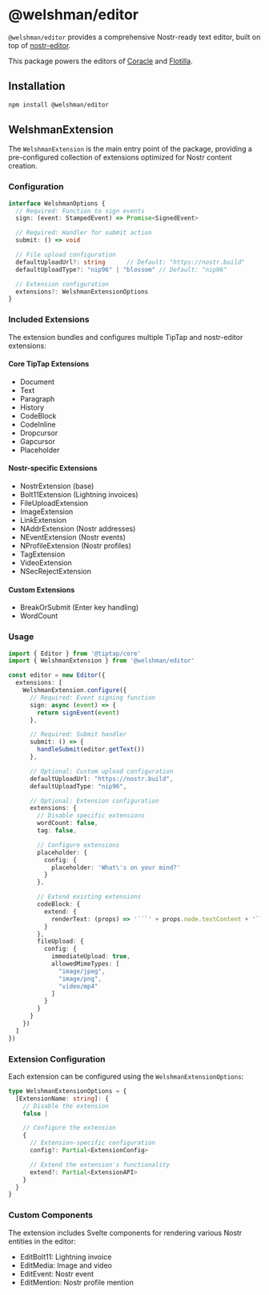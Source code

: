 # @welshman/editor

`@welshman/editor` provides a comprehensive Nostr-ready text editor, built on top of [nostr-editor](https://github.com/cesardeazevedo/nostr-editor).

This package powers the editors of [Coracle](https://coracle.social) and [Flotilla](https://flotilla.social).

## Installation

```bash
npm install @welshman/editor
```

## WelshmanExtension

The `WelshmanExtension` is the main entry point of the package, providing a pre-configured collection of extensions optimized for Nostr content creation.

### Configuration

```typescript
interface WelshmanOptions {
  // Required: Function to sign events
  sign: (event: StampedEvent) => Promise<SignedEvent>

  // Required: Handler for submit action
  submit: () => void

  // File upload configuration
  defaultUploadUrl?: string      // Default: "https://nostr.build"
  defaultUploadType?: "nip96" | "blossom" // Default: "nip96"

  // Extension configuration
  extensions?: WelshmanExtensionOptions
}
```

### Included Extensions

The extension bundles and configures multiple TipTap and nostr-editor extensions:

#### Core TipTap Extensions
- Document
- Text
- Paragraph
- History
- CodeBlock
- CodeInline
- Dropcursor
- Gapcursor
- Placeholder

#### Nostr-specific Extensions
- NostrExtension (base)
- Bolt11Extension (Lightning invoices)
- FileUploadExtension
- ImageExtension
- LinkExtension
- NAddrExtension (Nostr addresses)
- NEventExtension (Nostr events)
- NProfileExtension (Nostr profiles)
- TagExtension
- VideoExtension
- NSecRejectExtension

#### Custom Extensions
- BreakOrSubmit (Enter key handling)
- WordCount

### Usage

```typescript
import { Editor } from '@tiptap/core'
import { WelshmanExtension } from '@welshman/editor'

const editor = new Editor({
  extensions: [
    WelshmanExtension.configure({
      // Required: Event signing function
      sign: async (event) => {
        return signEvent(event)
      },

      // Required: Submit handler
      submit: () => {
        handleSubmit(editor.getText())
      },

      // Optional: Custom upload configuration
      defaultUploadUrl: "https://nostr.build",
      defaultUploadType: "nip96",

      // Optional: Extension configuration
      extensions: {
        // Disable specific extensions
        wordCount: false,
        tag: false,

        // Configure extensions
        placeholder: {
          config: {
            placeholder: 'What\'s on your mind?'
          }
        },

        // Extend existing extensions
        codeBlock: {
          extend: {
            renderText: (props) => '```' + props.node.textContent + '```'
          }
        },
        fileUpload: {
          config: {
            immediateUpload: true,
            allowedMimeTypes: [
              "image/jpeg",
              "image/png",
              "video/mp4"
            ]
          }
        }
      }
    })
  ]
})
```

### Extension Configuration

Each extension can be configured using the `WelshmanExtensionOptions`:

```typescript
type WelshmanExtensionOptions = {
  [ExtensionName: string]: {
    // Disable the extension
    false |

    // Configure the extension
    {
      // Extension-specific configuration
      config?: Partial<ExtensionConfig>

      // Extend the extension's functionality
      extend?: Partial<ExtensionAPI>
    }
  }
}
```

### Custom Components

The extension includes Svelte components for rendering various Nostr entities in the editor:
- EditBolt11: Lightning invoice
- EditMedia: Image and video
- EditEvent: Nostr event
- EditMention: Nostr profile mention
